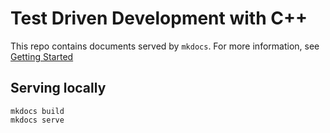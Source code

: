# Test Driven Development with C++

This repo contains documents served by `mkdocs`. For more information, see [Getting Started](https://www.mkdocs.org/getting-started/)

## Serving locally

```shell
mkdocs build
mkdocs serve
```